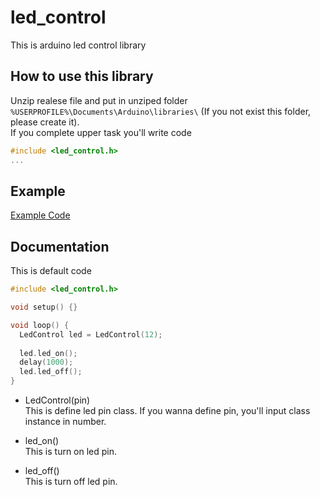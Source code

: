 # led_control
This is arduino led control library

## How to use this library
Unzip realese file and put in unziped folder `%USERPROFILE%\Documents\Arduino\libraries\` (If you not exist this folder, please create it).<br/>
If you complete upper task you'll write code
```c
#include <led_control.h>
...
```

## Example
[Example Code](https://github.com/WonhyeokKim/led_control/blob/master/example/main.ino)

## Documentation
This is default code
```c
#include <led_control.h>

void setup() {}

void loop() {
  LedControl led = LedControl(12);
  
  led.led_on();
  delay(1000);
  led.led_off();
}
```
- LedControl(pin)<br/>
This is define led pin class. If you wanna define pin, you'll input class instance in number.

- led_on()<br/>
This is turn on led pin.

- led_off()<br/>
This is turn off led pin.
